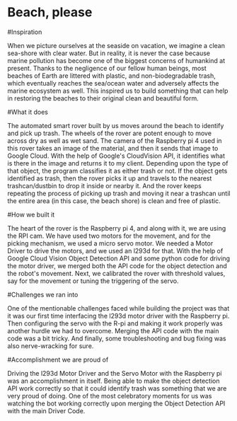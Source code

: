 # Beach, please

#Inspiration

When we picture ourselves at the seaside on vacation, we imagine a clean sea-shore with clear water. But in reality, it is never the case because marine pollution has become one of the biggest concerns of humankind at present. Thanks to the negligence of our fellow human beings, most beaches of Earth are littered with plastic, and non-biodegradable trash, which eventually reaches the sea/ocean water and adversely affects the marine ecosystem as well. This inspired us to build something that can help in restoring the beaches to their original clean and beautiful form.

#What it does

The automated smart rover built by us moves around the beach to identify and pick up trash. The wheels of the rover are potent enough to move across dry as well as wet sand. The camera of the Raspberry pi 4 used in this rover takes an image of the material, and then it sends that image to Google Cloud. With the help of Google's CloudVision API, it identifies what is there in the image and returns it to my client. Depending upon the type of that object, the program classifies it as either trash or not. If the object gets identified as trash, then the rover picks it up and travels to the nearest trashcan/dustbin to drop it inside or nearby it. And the rover keeps repeating the process of picking up trash and moving it near a trashcan until the entire area (in this case, the beach shore) is clean and free of plastic.

#How we built it

The heart of the rover is the Raspberry pi 4, and along with it, we are using the RPI cam. We have used two motors for the movement, and for the picking mechanism, we used a micro servo motor. We needed a Motor Driver to drive the motors, and we used an l293d for that. With the help of Google Cloud Vision Object Detection API and some python code for driving the motor driver, we merged both the API code for the object detection and the robot's movement. Next, we calibrated the rover with threshold values, say for the movement or tuning the triggering of the servo.

#Challenges we ran into

One of the mentionable challenges faced while building the project was that it was our first time interfacing the l293d motor driver with the Raspberry pi. Then configuring the servo with the R-pi and making it work properly was another hurdle we had to overcome. Merging the API code with the main code was a bit tricky. And finally, some troubleshooting and bug fixing was also nerve-wracking for sure.

#Accomplishment we are proud of

Driving the l293d Motor Driver and the Servo Motor with the Raspberry pi was an accomplishment in itself. Being able to make the object detection API work correctly so that it could identify trash was something that we are very proud of doing. One of the most celebratory moments for us was watching the bot working correctly upon merging the Object Detection API with the main Driver Code. 
